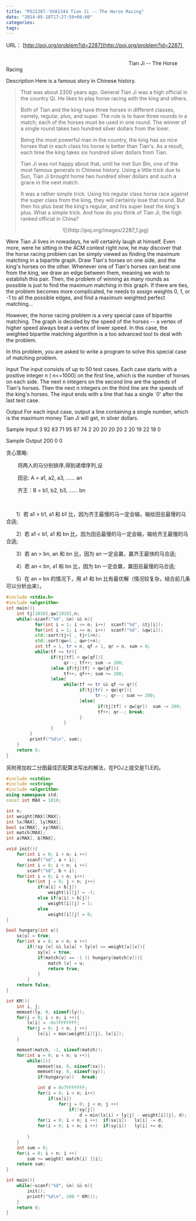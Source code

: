```yaml
---
title: "POJ2287／UVA1344 Tian Ji -- The Horse Racing"
date: "2014-05-18T17:27:58+08:00"
categories:
tags:
---
```


                                            
URL： [http://poj.org/problem?id=2287](http://poj.org/problem?id=2287)                                                                                 

                                                                                     Tian Ji -- The Horse Racing


Description
Here is a famous story in Chinese history. 
<blockquote>That was about 2300 years ago. General Tian Ji was a high official in the country Qi. He likes to play horse racing with the king and others.



Both of Tian and the king have three horses in different classes, namely, regular, plus, and super. The rule is to have three rounds in a match; each of the horses must be used in one round. The winner of a single round takes two hundred silver dollars from
 the loser. 


Being the most powerful man in the country, the king has so nice horses that in each class his horse is better than Tian's. As a result, each time the king takes six hundred silver dollars from Tian.



Tian Ji was not happy about that, until he met Sun Bin, one of the most famous generals in Chinese history. Using a little trick due to Sun, Tian Ji brought home two hundred silver dollars and such a grace in the next match.



It was a rather simple trick. Using his regular class horse race against the super class from the king, they will certainly lose that round. But then his plus beat the king's regular, and his super beat the king's plus. What a simple trick. And how do you think
 of Tian Ji, the high ranked official in China? 
<center>![](http://poj.org/images/2287_1.jpg)</center>
</blockquote>


Were Tian Ji lives in nowadays, he will certainly laugh at himself. Even more, were he sitting in the ACM contest right now, he may discover that the horse racing problem can be simply viewed as finding the maximum matching in a bipartite graph. Draw Tian's
 horses on one side, and the king's horses on the other. Whenever one of Tian's horses can beat one from the king, we draw an edge between them, meaning we wish to establish this pair. Then, the problem of winning as many rounds as possible is just to find
 the maximum matching in this graph. If there are ties, the problem becomes more complicated, he needs to assign weights 0, 1, or -1 to all the possible edges, and find a maximum weighted perfect matching...



However, the horse racing problem is a very special case of bipartite matching. The graph is decided by the speed of the horses -- a vertex of higher speed always beat a vertex of lower speed. In this case, the weighted bipartite matching algorithm is a too
 advanced tool to deal with the problem. 


In this problem, you are asked to write a program to solve this special case of matching problem.

Input
The input consists of up to 50 test cases. Each case starts with a positive integer n ( n<=1000) on the first line, which is the number of horses on each side. The next n integers on the second line are the speeds of Tian's horses.
 Then the next n integers on the third line are the speeds of the king's horses. The input ends with a line that has a single `0' after the last test case.

Output
For each input case, output a line containing a single number, which is the maximum money Tian Ji will get, in silver dollars.

Sample Input
3
92 83 71
95 87 74
2
20 20
20 20
2
20 19
22 18
0

Sample Output
200
0
0

贪心策略:

        将两人的马分别排序,得到递增序列,设

        田忌: A = a1, a2, a3, …… an

        齐王：B = b1, b2, b3, …… bn

    

       1）若 a1 > b1, a1 和 b1 比，因为齐王最慢的马一定会输，输给田忌最慢的马合适;

       2）若 a1 < b1, a1 和 bn 比，因为田忌最慢的马一定会输，输给齐王最慢的马合适;

       3）若 an > bn, an 和 bn 比，因为 an 一定会赢，赢齐王最快的马合适;

       4）若 an < bn, a1 和 bn 比，因为 bn 一定会赢，赢田忌最慢的马合适;

       5）在 an = bn 的情况下，用 a1 和 bn 比有最优解（情况较复杂，结合前几条可以分析出来）。  



```cpp
#include <stdio.h>
#include <algorithm>
int main(){
    int tj[1010],qw[1010],n;
    while(~scanf("%d", &n) && n){
           for(int i = 1; i <= n; i++)  scanf("%d", &tj[i]);
           for(int i = 1; i <= n; i++)  scanf("%d", &qw[i]);
           std::sort(tj+1 , tj+1+n);
           std::sort(qw+1 , qw+1+n);
           int tf = 1, tr = n, qf = 1, qr = n, sum = 0;
           while(tf <= tr){
                 if(tj[tf] < qw[qf]){
                      qr--; tf++; sum -= 200;
                 }else if(tj[tf] > qw[qf]){
                      tf++; qf++; sum += 200; 
                 }else{
                      while(tf <= tr && qf <= qr){
                            if(tj[tr] > qw[qr]){
                                  tr--; qr--; sum += 200;
                            }else{
                                   if(tj[tf] < qw[qr])  sum -= 200;
                                   tf++; qr--; break;                                   
                            }
                      }
                 }
         }
         printf("%d\n", sum);
    }
    return 0;
}
```
另附用加权二分图最佳匹配算法写出的解法，在POJ上提交是TLE的。


```cpp
#include <cstdio>
#include <cstring>
#include <algorithm> 
using namespace std;
const int MAX = 1010;

int n;                     
int weight[MAX][MAX];        
int lx[MAX], ly[MAX];       
bool sx[MAX], sy[MAX];     
int match[MAX]; 
int a[MAX], b[MAX];      

void init(){
    for(int i = 0; i < n; i ++)
    	scanf("%d", a + i);
    for(int i = 0; i < n; i ++)
        scanf("%d", b + i);
    for(int i = 0; i < n; i++)
    	for(int j = 0; j < n; j++)
    		if(a[i] < b[j])
    			weight[i][j] = -1;
    		else if(a[i] > b[j])
    			weight[i][j] = 1;
    		else
    			weight[i][j] = 0;
}

bool hungary(int u){   
    sx[u] = true;
    for(int v = 0; v < n; v ++)
        if(!sy [v] && lx[u] + ly[v] == weight[u][v]){
            sy[v] = true;
            if(match[v] == -1 || hungary(match[v])){
                match [v] = u;
                return true;
            }
        }
    return false;
}

int KM(){
    int i, j;
    memset(ly, 0, sizeof(ly));
    for(i = 0; i < n; i ++){
        lx[i] = -0x7FFFFFFF;
        for(j = 0; j < n; j ++)
            lx[i] = max(weight[i][j], lx[i]);
    }

    memset(match, -1, sizeof(match));
    for(int u = 0; u < n; u ++){
        while(1){
            memset(sx, 0, sizeof(sx));
            memset(sy, 0, sizeof(sy));
            if(hungary(u))   break;

            int d = 0x7FFFFFFF;
            for(i = 0; i < n; i++)
                if(sx[i])
                    for(j = 0; j < n; j ++)
                        if(!sy[j])
                            d = min(lx[i] + ly[j] - weight[i][j], d);
            for(i = 0; i < n; i ++)  if(sx[i])   lx[i] -= d;
            for(i = 0; i < n; i ++)  if(sy[i])   ly[i] += d;
            
        }
    }
    int sum = 0;
    for(i = 0; i < n; i ++)
        sum += weight[ match[i] ][i];
    return sum;
}

int main(){
    while(~scanf("%d", &n) && n){
        init();
        printf("%d\n", 200 * KM());
    }
    return 0;
} 
```

